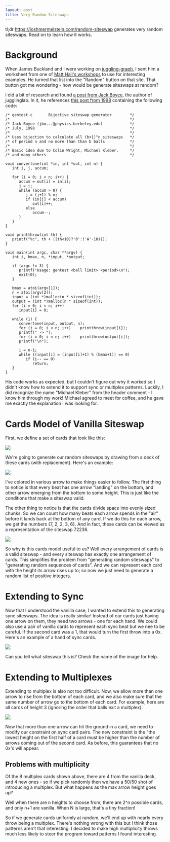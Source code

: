 ```yaml
---
layout: post
title: Very Random Siteswaps
---
```


tl;dr https://joshmermelstein.com/random-siteswap generates very random
siteswaps. Read on to learn how it works.

Background
==========

When James Buckland and I were working on
[juggling-graph](https://jbuckland.com/juggling-graph/), I sent him a worksheet
from one of [Matt Hall's workshops](http://jugglesensei.net/workshops.html) to
use for interesting examples. He turned that list into the "Random" button on
that site. That button got me wondering - how would be generate siteswaps at
random?

I did a bit of research and found 
[a post from Jack Boyce](https://groups.google.com/forum/#!topic/rec.juggling/IVuHX_bDsNY),
 the author of jugglinglab. In it, he references 
[this post from 1998](https://groups.google.com/forum/#!msg/rec.juggling/KdkPFy8qDP0/fFYbpL4XxWsJ)
containing the following code:

```
/* gentest.c       Bijective siteswap generator        */
/*                                                     */
/* Jack Boyce (jbo...@physics.berkeley.edu)            */
/* July, 1998                                          */
/*                                                     */
/* Uses bijection to calculate all (b+1)^n siteswaps   */
/* of period n and no more than than b balls           */
/*                                                     */
/* Basic idea due to Colin Wright, Michael Kleber,     */
/* and many others                                     */

void convertone(int *in, int *out, int n) {
   int i, j, accum;
     
   for (i = 0; i < n; i++) {
      accum = out[i] = in[i];
      j = i;
      while (accum > 0) {
         j = (j+1) % n;
         if (in[j] < accum)
            out[i]++;
         else
            accum--;
      }
   }
}

void printthrow(int th) {
   printf("%c", th + ((th<10)?'0':('A'-10)));
}

void main(int argc, char **argv) {
   int i, bmax, n, *input, *output;

   if (argc != 3) {
      printf("Usage: gentest <ball limit> <period>\n");
      exit(0);
   }

   bmax = atoi(argv[1]);
   n = atoi(argv[2]);
   input = (int *)malloc(n * sizeof(int));
   output = (int *)malloc(n * sizeof(int));
   for (i = 0; i < n; i++)
      input[i] = 0;

   while (1) {
      convertone(input, output, n);
      for (i = 0; i < n; i++)    printthrow(input[i]);
      printf(" -> ");
      for (i = 0; i < n; i++)    printthrow(output[i]);
      printf("\n");

      i = n-1;
      while ((input[i] = (input[i]+1) % (bmax+1)) == 0)
         if (i-- == 0)
            return;
   }
}
```

His code works as expected, but I couldn't figure out why it worked so I didn't
know how to extend it to support sync or multiplex patterns. Luckily, I did
recognize the name "Michael Kleber" from the header comment - I know him through
my work! Michael agreed to meet for coffee, and he gave me exactly the
explanation I was looking for.

Cards Model of Vanilla Siteswap
===============================

First, we define a set of cards that look like this:

<img src="/images/random-siteswap/example-cards.png" style="max-height: 400px">

We're going to generate our random siteswaps by drawing from a deck of these
cards (with replacement). Here's an example:

<img src="/images/random-siteswap/ex1.png" style="max-height: 400px">

I've colored in various arrow to make things easier to follow. The first thing
to notice is that every beat has one arrow "landing" on the bottom, and other
arrow emerging from the bottom to some height. This is just like the conditions
that make a siteswap valid.

The other thing to notice is that the cards divide space into evenly sized
chunks. So we can count how many beats each arrow spends in the "air" before it
lands back at the bottom of any card. If we do this for each arrow, we get the
numbers {7, 2, 2, 3, 6}. And in fact, these cards can be viewed as a
representation of the siteswap 72236.

<img src="/images/random-siteswap/72236.png" style="max-height: 400px">

So why is this cards model useful to us? Well every arrangement of cards is a
valid siteswap - and every siteswap has exactly one arrangement of cards. This
simplifies the problem from "generating random siteswaps" to "generating random
sequences of cards". And we can represent each card with the height its arrow
rises up to; so now we just need to generate a random list of positive integers.

Extending to Sync
=================

Now that I understood the vanilla case, I wanted to extend this to generating
sync siteswaps. The idea is really similar! Instead of our cards just having one
arrow on them, they need two arrows - one for each hand. We could also use a
pair of vanilla cards to represent each sync beat but we nee to be careful. If
the second card was a 1, that would turn the first throw into a 0x. Here's an
example of a hand of sync cards.

<img src="/images/random-siteswap/2x8x6x4x.png" style="max-height: 400px">

Can you tell what siteswap this is? Check the name of the image for help.

Extending to Multiplexes
========================

Extending to multiplex is also not too difficult. Now, we allow more than one
arrow to rise from the bottom of each card, and we also make sure that the same
number of arrow go to the bottom of each card. For example, here are all cards
of height 3 (ignoring the order that balls exit a multiplex).

<img src="/images/random-siteswap/3_height.png" style="max-height: 400px">

Now that more than one arrow can hit the ground in a card, we need to modify our
constraint on sync card pairs. The new constraint is the "the lowest height on
the first half of a card must be higher than the number of arrows coming out of
the second card. As before, this guarantees that no 0x's will appear.

## Problems with multiplicity

Of the 8 multiplex cards shown above, there are 4 from the vanilla deck, and 4
new ones - so if we pick randomly then we have a 50/50 shot of introducing a
multiplex. But what happens as the max arrow height goes up?

Well when there are n heights to choose from, there are 2^n possible cards, and
only n+1 are vanilla. When N is large, that's a tiny fraction!

So if we generate cards uniformly at random, we'll end up with nearly every
throw being a multiplex. There's nothing wrong with this but I think those
patterns aren't that interesting. I decided to make high multiplicity throws
much less likely to steer the program toward patterns I found interesting.
